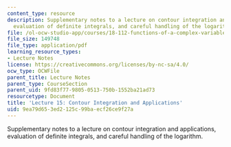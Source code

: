 ```yaml
---
content_type: resource
description: Supplementary notes to a lecture on contour integration and applications,
  evaluation of definite integrals, and careful handling of the logarithm.
file: /ol-ocw-studio-app/courses/18-112-functions-of-a-complex-variable-fall-2008/9ea79d653ed2125c99baecf26ce9f27a_lecture15.pdf
file_size: 149748
file_type: application/pdf
learning_resource_types:
- Lecture Notes
license: https://creativecommons.org/licenses/by-nc-sa/4.0/
ocw_type: OCWFile
parent_title: Lecture Notes
parent_type: CourseSection
parent_uid: 9fd83f77-9805-0513-750b-1552ba21ad73
resourcetype: Document
title: 'Lecture 15: Contour Integration and Applications'
uid: 9ea79d65-3ed2-125c-99ba-ecf26ce9f27a
---
```

Supplementary notes to a lecture on contour integration and applications, evaluation of definite integrals, and careful handling of the logarithm.